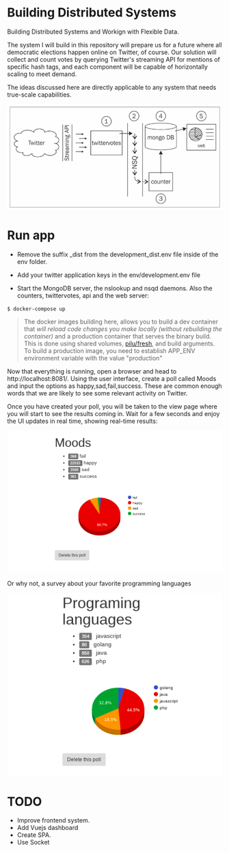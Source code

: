 # Building Distributed Systems

Building Distributed Systems and Workign with Flexible Data.


The system I will build in this repository will prepare us for a future where all democratic elections happen online on Twitter, of course. Our solution will collect and count votes by querying Twitter's streaming API for mentions of specific hash tags, and each component will be capable of horizontally scaling to meet demand.

The ideas discussed here are directly applicable to any system that needs true-scale capabilities.

![Basic overview of the system we are going to build](./docs/distributed-system.png)

# Run app

* Remove the suffix _dist from the development_dist.env file inside of the env folder.

* Add your twitter application keys in the env/development.env file

* Start the MongoDB server, the nslookup and nsqd daemons. Also the counters, twittervotes, api and the web server:

```sh
$ docker-compose up
```


> The docker images building here, allows you to build a dev container that
*will reload code changes you make locally (without rebuilding the container)*
and a production container that serves the binary build. This is done using shared volumes,
[pilu/fresh](https://github.com/pilu/fresh), and build arguments.
To build a production image, you need to establish APP_ENV environment variable with the value "production"



Now that everything is running, open a browser and head to http://localhost:8081/.
Using the user interface, create a poll called Moods and input the options as happy,sad,fail,success.
These are common enough words that we are likely to see some relevant activity on Twitter.


Once you have created your poll, you will be taken to the view page where you will start to see the results coming in.
Wait for a few seconds and enjoy the UI updates in real time, showing real-time results:

![Example of poll](./docs/poll-example.png)



Or why not, a survey about your favorite programming languages

![Programming languages poll](./docs/poll-example-programming-languages.png)



# TODO
* Improve frontend system.
* Add Vuejs dashboard
* Create SPA.
* Use Socket